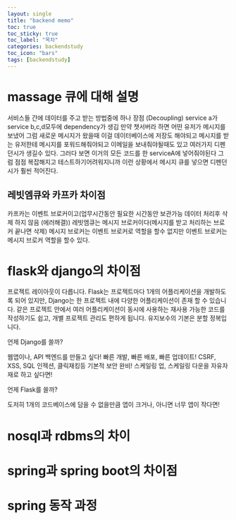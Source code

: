 ```yaml
---
layout: single
title: "backend memo"
toc: true
toc_sticky: true
toc_label: "목차"
categories: backendstudy
toc_icon: "bars"
tags: [backendstudy]
---
```


# massage 큐에 대해 설명
서비스들 간에 데이터를 주고 받는 방법중에 하나 
장점 (Decoupling)
service a가 service b,c,d모두에 dependency가 생김
만약 챗서버라 하면 어떤 유저가 메시지를 보냈어 그럼 새로운 메시지가 왔을때 이걸 데이터베이스에 저장도 해야되고 메시지를 받는 유저한테 메시지를 포워드해줘야되고 이메일을 보내줘야될때도 있고 여러가지 디펜던시가 생길수 있다. 그러다 보면 이거의 모든 코드를 한 serviceA에 넣어줘야된다 그럼 점점 복잡해지고 테스트하기어려워지니까 이런 상황에서 메시지 큐를 넣으면 디펜던시가 훨씬 적어진다.
## 레빗엠큐와 카프카 차이점
카프카는 이벤트  브로커이고(업무시간동안 필요한 시간동안 보관가능 데이터 처리후 삭제 하지 않음 (에러해결))
레빗엠큐는 메시지 브로커이다(메시지를 받고 처리하는 브로커 끝나면 삭제)
메시지 브로커는 이벤트 브로커로 역할을 할수 없지만 이벤트 브로커는 메시지 브로커 역할을 할수 있다.


# flask와 django의 차이점
프로젝트 레이아웃이 다릅니다. Flask는 프로젝트마다 1개의 어플리케이션을 개발하도록 되어 있지만, Django는 한 프로젝트 내에 다양한 어플리케이션이 존재 할 수 있습니다. 같은 프로젝트 안에서 여러 어플리케이션이 동시에 사용하는 재사용 가능한 코드를 작성하기도 쉽고, 개별 프로젝트 관리도 편하게 됩니다. 유지보수의 기본은 분할 정복입니다.

언제 Django를 쓸까?

 웹앱이나, API 백엔드를 만들고 싶다!
 빠른 개발, 빠른 배포, 빠른 업데이트!
 CSRF, XSS, SQL 인젝션, 클릭재킹등 기본적 보안 완비!
 스케일링 업, 스케일링 다운을 자유자재로 하고 싶다면!

 언제 Flask를 쓸까?

도저히 1개의 코드베이스에 담을 수 없을만큼 앱이 크거나,
아니면 너무 앱이 작다면!

# nosql과 rdbms의 차이

# spring과 spring boot의 차이점

# spring 동작 과정